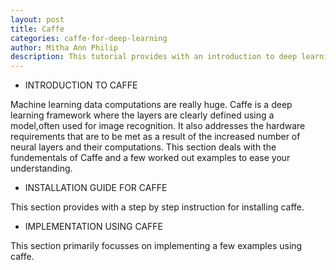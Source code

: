 ```yaml
---
layout: post
title: Caffe 
categories: caffe-for-deep-learning
author: Mitha Ann Philip
description: This tutorial provides with an introduction to deep learning framework and examples implemented using caffe.
---
```


- INTRODUCTION TO CAFFE

Machine learning data computations are really huge. Caffe is a deep learning framework where the layers are clearly defined using a model,often used for image recognition. It also addresses the hardware requirements that are to be met as a result of the increased number of neural layers and their computations. This section deals with the fundementals of Caffe and a few worked out examples to ease your understanding.
    
- INSTALLATION GUIDE FOR CAFFE

This section provides with a step by step instruction for installing caffe.

- IMPLEMENTATION USING CAFFE

This section primarily focusses on implementing a few examples using caffe.

